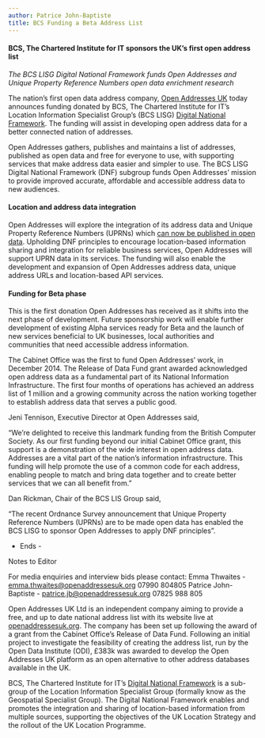 ```yaml
---
author: Patrice John-Baptiste
title: BCS Funding a Beta Address List
---
```


#### BCS, The Chartered Institute for IT sponsors the UK’s first open address list

*The BCS LISG Digital National Framework funds Open Addresses and Unique Property Reference Numbers open data enrichment research*

The nation’s first open data address company, [Open Addresses UK](https://openaddressesuk.org) today announces funding donated by BCS, The Chartered Institute for IT’s Location Information Specialist Group’s (BCS LISG) [Digital National Framework](http://www.dnf.org/). The funding will assist in developing open address data for a better connected nation of addresses.

Open Addresses gathers, publishes and maintains a list of addresses, published as open data and free for everyone to use, with supporting services that make address data easier and simpler to use. The BCS LISG Digital National Framework (DNF) subgroup funds Open Addresses’ mission to provide improved accurate, affordable and accessible address data to new audiences. 

#### Location and address data integration

Open Addresses will explore the integration of its address data and Unique Property Reference Numbers (UPRNs) which [can now be published in open data](http://www.ordnancesurvey.co.uk/about/news/2015/uprn-release-sharing-location-data.html). Upholding DNF principles to encourage location-based information sharing and integration for reliable business services, Open Addresses will support UPRN data in its services. The funding will also enable the development and expansion of Open Addresses address data, unique address URLs and location-based API services.

#### Funding for Beta phase

This is the first donation Open Addresses has received as it shifts into the next phase of development. Future sponsorship work will enable further development of existing Alpha services ready for Beta and the launch of new services beneficial to UK businesses, local authorities and communities that need accessible address information.

The Cabinet Office was the first to fund Open Addresses’ work, in December 2014. The Release of Data Fund grant awarded acknowledged open address data as a fundamental part of its National Information Infrastructure. The first four months of operations has achieved an address list of 1 million and a growing community across the nation working together to establish address data that serves a public good.

Jeni Tennison, Executive Director at Open Addresses said,

“We’re delighted to receive this landmark funding from the British Computer Society. As our first funding beyond our initial Cabinet Office grant, this support is a demonstration of the wide interest in open address data. Addresses are a vital part of the nation’s information infrastructure. This funding will help promote the use of a common code for each address, enabling people to match and bring data together and to create better services that we can all benefit from.”

Dan Rickman, Chair of the BCS LIS Group said,

“The recent Ordnance Survey announcement that Unique Property Reference Numbers (UPRNs) are to be made open data has enabled the BCS LISG to sponsor Open Addresses to apply DNF principles”.  

- Ends - 

Notes to Editor

For media enquiries and interview bids please contact:
Emma Thwaites - [emma.thwaites@openaddressesuk.org](mailto:emma.thwaites@openaddressesuk.org) 07990 804805
Patrice John-Baptiste - [patrice.jb@openaddressesuk.org](mailto:patrice.jb@openaddressesuk.org) 07825 988 805

Open Addresses UK Ltd is an independent company aiming to provide a free, and up to date national address list with its website live at [openaddressesuk.org](https://openaddressesuk.org).  The company has been set up following the award of a grant from the Cabinet Office’s Release of Data Fund. Following an initial project to investigate the feasibility of creating the address list, run by the Open Data Institute (ODI), £383k was awarded to develop the Open Addresses UK platform as an open alternative to other address databases available in the UK.

BCS, The Chartered Institute for IT’s [Digital National Framework](http://geospatial.bcs.org/lisg/digital-national-framework) is a sub-group of the Location Information Specialist Group (formally know as the Geospatial Specialist Group). The Digital National Framework enables and promotes the integration and sharing of location-based information from multiple sources, supporting the objectives of the UK Location Strategy and the rollout of the UK Location Programme.
